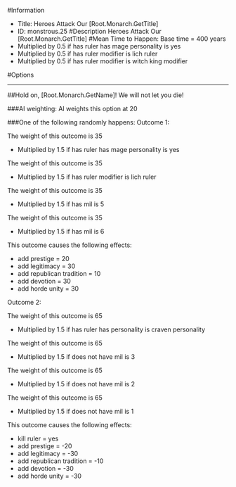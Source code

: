 #Information
 - Title: Heroes Attack Our [Root.Monarch.GetTitle]
 - ID: monstrous.25
#Description
Heroes Attack Our [Root.Monarch.GetTitle]
#Mean Time to Happen:
Base time = 400 years
 - Multiplied by 0.5 if has ruler has mage personality is yes
 - Multiplied by 0.5 if has ruler modifier is lich ruler
 - Multiplied by 0.5 if has ruler modifier is witch king modifier

#Options

___
##Hold on, [Root.Monarch.GetName]! We will not let you die!

###AI weighting:
AI weights this option at 20


###One of the following randomly happens:
Outcome 1:

The weight of this outcome is 35
 - Multiplied by 1.5 if has ruler has mage personality is yes

The weight of this outcome is 35
 - Multiplied by 1.5 if has ruler modifier is lich ruler

The weight of this outcome is 35
 - Multiplied by 1.5 if has mil is 5

The weight of this outcome is 35
 - Multiplied by 1.5 if has mil is 6

This outcome causes the following effects:<ul><li>add prestige = 20</li><li>add legitimacy = 30</li><li>add republican tradition = 10</li><li>add devotion = 30</li><li>add horde unity = 30</li></ul>
Outcome 2:

The weight of this outcome is 65
 - Multiplied by 1.5 if has ruler has personality is craven personality

The weight of this outcome is 65
 - Multiplied by 1.5 if does not have mil is 3

The weight of this outcome is 65
 - Multiplied by 1.5 if does not have mil is 2

The weight of this outcome is 65
 - Multiplied by 1.5 if does not have mil is 1

This outcome causes the following effects:<ul><li>kill ruler = yes</li><li>add prestige = -20</li><li>add legitimacy = -30</li><li>add republican tradition = -10</li><li>add devotion = -30</li><li>add horde unity = -30</li></ul>
